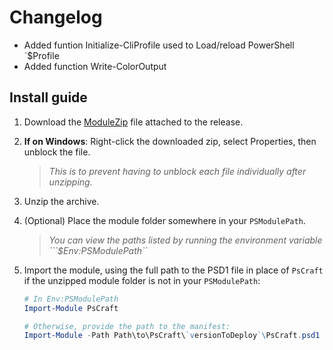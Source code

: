 # Changelog

* Added funtion Initialize-CliProfile used to Load/reload PowerShell `$Profile
* Added function Write-ColorOutput

## Install guide

1. Download the [ModuleZip](https://github.com/alainQtec/PsCraft/releases/download/v`versionToDeploy`/PsCraft.zip) file attached to the release.
2. **If on Windows**: Right-click the downloaded zip, select Properties, then unblock the file.
    > _This is to prevent having to unblock each file individually after unzipping._
3. Unzip the archive.
4. (Optional) Place the module folder somewhere in your ``PSModulePath``.
    > _You can view the paths listed by running the environment variable ```$Env:PSModulePath``_
5. Import the module, using the full path to the PSD1 file in place of ``PsCraft`` if the unzipped module folder is not in your ``PSModulePath``:

    ``````powershell
    # In Env:PSModulePath
    Import-Module PsCraft

    # Otherwise, provide the path to the manifest:
    Import-Module -Path Path\to\PsCraft\`versionToDeploy`\PsCraft.psd1
    ``````

